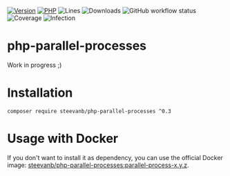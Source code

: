 [![Version](https://img.shields.io/badge/version-0.3.0-blueviolet.svg)](https://github.com/steevanb/php-parallel-processes/tree/0.3.0)
[![PHP](https://img.shields.io/badge/php-^7.4||^8.0-blue.svg)](https://php.net)
![Lines](https://img.shields.io/badge/code%20lines-4,626-blue.svg)
![Downloads](https://poser.pugx.org/steevanb/php-parallel-processes/downloads)
![GitHub workflow status](https://img.shields.io/github/workflow/status/steevanb/php-parallel-processes/CI)
![Coverage](https://img.shields.io/badge/coverage-61%25-success.svg)
![Infection](https://img.shields.io/badge/infection-89%25-success.svg)

# php-parallel-processes

Work in progress ;)

# Installation

```
composer require steevanb/php-parallel-processes ^0.3
```

# Usage with Docker

If you don't want to install it as dependency, you can use the official Docker image: 
[steevanb/php-parallel-processes:parallel-process-x.y.z](https://hub.docker.com/r/steevanb/php-parallel-processes/tags?page=1&name=parallel-process).
